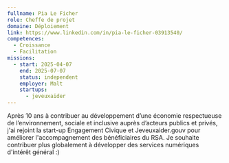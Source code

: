 ```yaml
---
fullname: Pia Le Ficher
role: Cheffe de projet
domaine: Déploiement
link: https://www.linkedin.com/in/pia-le-ficher-03913540/
competences:
  - Croissance
  - Facilitation
missions:
  - start: 2025-04-07
    end: 2025-07-07
    status: independent
    employer: Malt
    startups:
      - jeveuxaider
---
```

Après 10 ans à contribuer au développement d’une économie respectueuse de l’environnement, sociale et inclusive auprès d’acteurs publics et privés, j'ai rejoint la start-up Engagement Civique et Jeveuxaider.gouv pour améliorer l'accompagnement des bénéficiaires du RSA.
Je souhaite contribuer plus globalement à développer des services numériques d'intérêt général :)